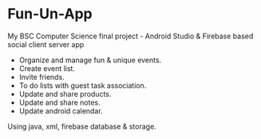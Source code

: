 # Fun-Un-App 
My BSC Computer Science final project - Android Studio & Firebase based social client server app 

- Organize and manage fun & unique events.
- Create event list.
- Invite friends.
- To do lists with guest task association.
- Update and share products.
- Update and share notes.
- Update android calendar.

Using java, xml, firebase database & storage.
